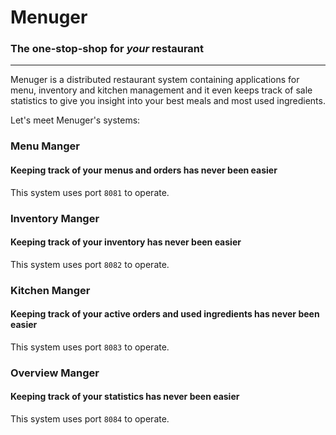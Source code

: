 # Menuger
### The one-stop-shop for _your_ restaurant
<hr>
Menuger is a distributed restaurant system containing applications for menu, inventory and kitchen management and it
even keeps track of sale statistics to give you insight into your best meals and most used ingredients.

Let's meet Menuger's systems:

### Menu Manger
#### Keeping track of your menus and orders has never been easier
This system uses port ```8081``` to operate.

### Inventory Manger
#### Keeping track of your inventory has never been easier
This system uses port ```8082``` to operate.

### Kitchen Manger
#### Keeping track of your active orders and used ingredients has never been easier
This system uses port ```8083``` to operate.

### Overview Manger
#### Keeping track of your statistics has never been easier
This system uses port ```8084``` to operate.